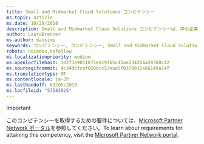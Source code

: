 ```yaml
---
title: Small and Midmarket Cloud Solutions コンピテンシー
ms.topic: article
ms.date: 10/29/2018
description: Small and Midmarket Cloud Solutions コンピテンシーは、中小企業に Office 365 ソリューションの販売および展開を専門とするパートナーとしてブランドを築くのに役立ちます。
author: LauraBrenner
ms.author: dansimp
keywords: コンピテンシー, コンピテンシー, Small and Midmarket Cloud Solutions
robots: noindex,nofollow
ms.localizationpriority: medium
ms.openlocfilehash: 1d273e9011871edc9f65c41ae234264a28360c42
ms.sourcegitcommit: 4c34d6fcaf020bcc53eaa5f0379011a56149a14f
ms.translationtype: MT
ms.contentlocale: ja-JP
ms.lasthandoff: 03/05/2019
ms.locfileid: "57583925"
---
```

>[!IMPORTANT]
><span data-ttu-id="456fe-104">このコンピテンシーを取得するための要件については、[Microsoft Partner Network ポータル](https://partner.microsoft.com/membership/competencies)を参照してください。</span><span class="sxs-lookup"><span data-stu-id="456fe-104">To learn about requirements for attaining this competency, visit the [Microsoft Partner Network portal](https://partner.microsoft.com/membership/competencies).</span></span>

<!--
# Small and Midmarket Cloud Solutions 
The Small and Midmarket Cloud Solutions competency helps you to create your brand as a partner specialized in selling and deploying Office 365 solutions to small and midsized businesses.

## O365 Services option
The Office 365 Services option is ideal for partners that sell and provide Office 365 services for their customers. Complete all the steps within the option to attain the Small and Midmarket Cloud Solutions competency.

### Silver
1. Your organization must meet the performance thresholds.
    
    - You must increase your customer base by 4 new Office 365 customers within the previous 12 months.
    - For these customers, you have to be associated as Office 365 Delegated Administrator or Transacting Partner or Digital Partner of Record.
    - [Learn more](https://partner.microsoft.com/en-us/membership/digital-partner-of-record) about these associations.

### Gold
1. Your organization must meet the performance thresholds.

    - You must increase your customer base by 25 new Office 365 customers within the previous 12 months.
    - For these customers, you have to be associated as Office 365 Delegated Administrator or Transacting Partner or Digital Partner of Record.
    - [Learn more](https://partner.microsoft.com/en-us/membership/digital-partner-of-record) about these associations.  
  
2. Your organization must have **2** individuals pass the exam requirements.

    - **2** individuals must each pass the following exam:
        - [Exam 70-347](https://www.microsoft.com/en-us/learning/exam-70-347.aspx): Enabling Office 365 Services
-->